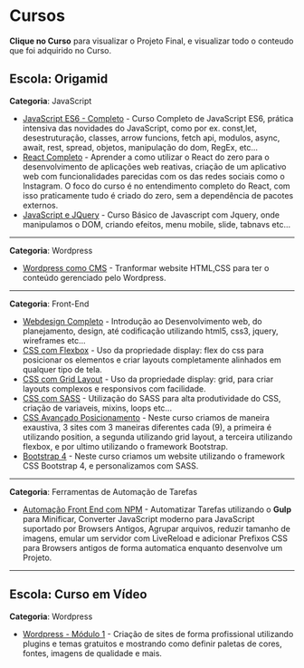 # Cursos

**Clique no Curso** para visualizar o Projeto Final, e visualizar todo o conteudo que foi adquirido no Curso.

## Escola: Origamid

**Categoria**: JavaScript

- [JavaScript ES6 - Completo](https://github.com/MatheusGomesWeb/Cursos/tree/master/Programacao/JavaScript/Origamid/JavaScript-ES6-Completo) - Curso Completo de JavaScript ES6, prática intensiva das novidades do JavaScript, como por ex. const,let, desestruturação, classes, arrow funcions, fetch api, modulos, async, await, rest, spread, objetos, manipulação do dom, RegEx, etc...
- [React Completo](https://github.com/MatheusGomesWeb/Cursos/tree/master/Programacao/JavaScript/Origamid/ReactCompleto) - Aprender a como utilizar o React do zero para o desenvolvimento de aplicações web reativas, criação de um aplicativo web com funcionalidades parecidas com os das redes sociais como o Instagram. O foco do curso é no entendimento completo do React, com isso praticamente tudo é criado do zero, sem a dependência de pacotes externos.
- [JavaScript e JQuery](https://github.com/MatheusGomesWeb/Cursos/tree/master/Programacao/JavaScript/Origamid/JavaScript-e-Jquery) - Curso Básico de Javascript com Jquery, onde manipulamos o DOM, criando efeitos, menu mobile, slide, tabnavs etc...

---

**Categoria**: Wordpress

- [Wordpress como CMS](https://github.com/MatheusGomesWeb/Cursos/tree/master/Programacao/Wordpress/Origamid/Wordpress-como-cms) - Tranformar website HTML,CSS para ter o conteúdo gerenciado pelo Wordpress.

---

**Categoria**: Front-End

- [Webdesign Completo](https://github.com/MatheusGomesWeb/Cursos/tree/master/Programacao/FrontEnd/Cursos-Origamid/WebDesign-Completo) - Introdução ao Desenvolvimento web, do planejamento, design, até codificação utilizando html5, css3, jquery, wireframes etc...
- [CSS com Flexbox](https://github.com/MatheusGomesWeb/Cursos/tree/master/Programacao/FrontEnd/Cursos-Origamid/CSS-com-Flexbox/FlexBlog) - Uso da propriedade display: flex do css para posicionar os elementos e criar layouts completamente alinhados em qualquer tipo de tela.
- [CSS com Grid Layout](https://github.com/MatheusGomesWeb/Cursos/tree/master/Programacao/FrontEnd/Cursos-Origamid/CSS-com-Grid-layout) - Uso da propriedade display: grid, para criar layouts complexos e responsivos com facilidade.
- [CSS com SASS](https://github.com/MatheusGomesWeb/Cursos/tree/master/Programacao/FrontEnd/Cursos-Origamid/css-com-SASS) - Utilização do SASS para alta produtividade do CSS, criação de variaveis, mixins, loops etc...
- [CSS Avançado Posicionamento](https://github.com/MatheusGomesWeb/Cursos/tree/master/Programacao/FrontEnd/Cursos-Origamid/CSS-Avancado-Posicionamento) - Neste curso criamos de maneira exaustiva, 3 sites com 3 maneiras diferentes cada (9), a primeira é utilizando position, a segunda utilizando grid layout, a terceira utilizando flexbox, e por ultimo utilizando o framework Bootstrap.
- [Bootstrap 4](https://github.com/MatheusGomesWeb/Cursos/tree/master/Programacao/FrontEnd/Cursos-Origamid/Bootstrap-4) - Neste curso criamos um website utilizando o framework CSS Bootstrap 4, e personalizamos com SASS.

---

**Categoria**: Ferramentas de Automação de Tarefas

- [Automação Front End com NPM](https://github.com/MatheusGomesWeb/Cursos/tree/master/Programacao/FrontEnd/Cursos-Origamid/Automacao-FrontEnd-com-NPM) - Automatizar Tarefas utilizando o **Gulp** para Minificar, Converter JavaScript moderno para JavaScript suportado por Browsers Antigos, Agrupar arquivos, reduzir tamanho de imagens, emular um servidor com LiveReload e adicionar Prefixos CSS para Browsers antigos de forma automatica enquanto desenvolve um Projeto.

___

## Escola: Curso em Vídeo

**Categoria**: Wordpress

- [Wordpress - Módulo 1](https://github.com/MatheusGomesWeb/Cursos/tree/master/Programacao/Wordpress/Curso-em-video/wordpress-modulo-1) - Criação de sites de forma profissional utilizando plugins e temas gratuitos e mostrando como definir paletas de cores, fontes, imagens de qualidade e mais.
